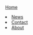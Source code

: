 <!DOCTYPE html>
<html>
<head>
  
  <a href="#home" class="active">Home</a>
  <li><a href="#news">News</a></li>
  <li><a href="#contact">Contact</a></li>
  <li><a href="#about">About</a></li>

</head>
<body>


</body>
</html>
